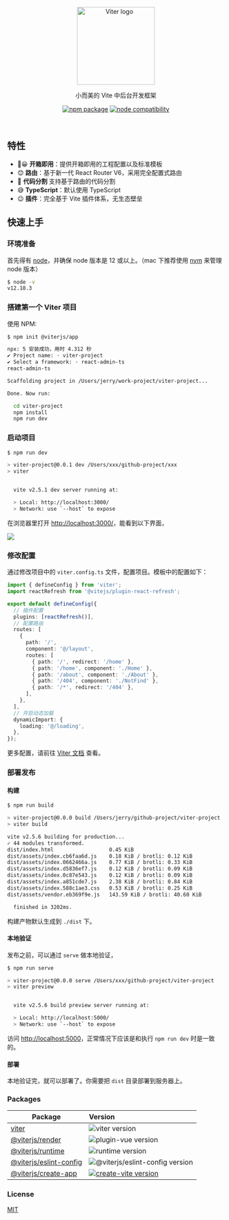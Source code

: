 <p align="center">
  <a href="https://viterjs.github.io/" target="_blank" rel="noopener noreferrer">
    <img width="180" src="https://img.alicdn.com/imgextra/i4/O1CN01Y566rd1lxNVUjXnfJ_!!6000000004885-0-tps-754-600.jpg" alt="Viter logo">
  </a>
</p>
<p align="center">小而美的 Vite 中后台开发框架</p>
<p align="center">
  <a href="https://npmjs.com/package/viter"><img src="https://img.shields.io/npm/v/viter.svg" alt="npm package"></a>
  <a href="https://nodejs.org/en/about/releases/"><img src="https://img.shields.io/node/v/vite.svg" alt="node compatibility"></a>
  
</p>
<br/>

## 特性

- 😀 **开箱即用**：提供开箱即用的工程配置以及标准模板
- 😊 **路由**：基于新一代 React Router V6，采用完全配置式路由
- 🤣 **代码分割** 支持基于路由的代码分割
- 😅 **TypeScript**：默认使用 TypeScript
- 😉 **插件**：完全基于 Vite 插件体系，无生态壁垒

## 快速上手

### 环境准备

首先得有 [node](https://nodejs.org/en/)，并确保 node 版本是 12 或以上。（mac 下推荐使用 [nvm](https://github.com/creationix/nvm) 来管理 node 版本）

```bash
$ node -v
v12.18.3
```

### 搭建第一个 Viter 项目

使用 NPM:

```bash
$ npm init @viterjs/app

npx: 5 安装成功，用时 4.312 秒
✔ Project name: · viter-project
✔ Select a framework: · react-admin-ts
react-admin-ts

Scaffolding project in /Users/jerry/work-project/viter-project...

Done. Now run:

  cd viter-project
  npm install
  npm run dev

```

### 启动项目

```bash
$ npm run dev

> viter-project@0.0.1 dev /Users/xxx/github-project/xxx
> viter


  vite v2.5.1 dev server running at:

  > Local: http://localhost:3000/
  > Network: use `--host` to expose

```

在浏览器里打开 [http://localhost:3000/](http://localhost:3000/)，能看到以下界面，

![](https://img.alicdn.com/imgextra/i3/O1CN014yo0KO1WG7rjR5gMJ_!!6000000002760-0-tps-1444-982.jpg)

### 修改配置

通过修改项目中的 `viter.config.ts` 文件，配置项目。模板中的配置如下：

```ts
import { defineConfig } from 'viter';
import reactRefresh from '@vitejs/plugin-react-refresh';

export default defineConfig({
  // 插件配置
  plugins: [reactRefresh()],
  // 配置路由
  routes: [
    {
      path: '/',
      component: '@/layout',
      routes: [
        { path: '/', redirect: '/home' },
        { path: '/home', component: './Home' },
        { path: '/about', component: './About' },
        { path: '/404', component: './NotFind' },
        { path: '/*', redirect: '/404' },
      ],
    },
  ],
  // 开启动态加载
  dynamicImport: {
    loading: '@/loading',
  },
});
```

更多配置，请前往 [Viter 文档](https://viterjs.github.io/) 查看。

### 部署发布

#### 构建

```bash
$ npm run build

> viter-project@0.0.0 build /Users/jerry/github-project/viter-project
> viter build

vite v2.5.6 building for production...
✓ 44 modules transformed.
dist/index.html                  0.45 KiB
dist/assets/index.cb6faa6d.js    0.18 KiB / brotli: 0.12 KiB
dist/assets/index.0662466a.js    0.77 KiB / brotli: 0.33 KiB
dist/assets/index.d5836ef7.js    0.12 KiB / brotli: 0.09 KiB
dist/assets/index.0c87e543.js    0.12 KiB / brotli: 0.09 KiB
dist/assets/index.a851cde7.js    2.38 KiB / brotli: 0.84 KiB
dist/assets/index.588c1ae3.css   0.53 KiB / brotli: 0.25 KiB
dist/assets/vendor.eb369f9e.js   143.59 KiB / brotli: 40.60 KiB

  finished in 3202ms.
```

构建产物默认生成到 `./dist` 下。

#### 本地验证

发布之前，可以通过 `serve` 做本地验证，

```bash
$ npm run serve

> viter-project@0.0.0 serve /Users/xxx/github-project/viter-project
> viter preview


  vite v2.5.6 build preview server running at:

  > Local: http://localhost:5000/
  > Network: use `--host` to expose

```

访问 [http://localhost:5000](http://localhost:5000)，正常情况下应该是和执行 `npm run dev` 时是一致的。

#### 部署

本地验证完，就可以部署了。你需要把 `dist` 目录部署到服务器上。

### Packages

| Package                                                | Version                                                                                                                     |
| ------------------------------------------------------ | :-------------------------------------------------------------------------------------------------------------------------- |
| [viter](packages/viter)                                | ![viter version](https://img.shields.io/npm/v/viter.svg?label=%20)                                                          |
| [@viterjs/render](packages/renderer)                   | ![plugin-vue version](https://img.shields.io/npm/v/@viterjs/renderer.svg?label=%20)                                         |
| [@viterjs/runtime](packages/runtime)                   | ![runtime version](https://img.shields.io/npm/v/@viterjs/runtime.svg?label=%20)                                             |
| [@viterjs/eslint-config](packages/eslint-config-viter) | ![@viterjs/eslint-config version](https://img.shields.io/npm/v/@viterjs/eslint-config.svg?label=%20)                        |
| [@viterjs/create-app](packages/create-app)             | [![create-vite version](https://img.shields.io/npm/v/@viterjs/create-app.svg?label=%20)](packages/create-vite/CHANGELOG.md) |

### License

[MIT](https://github.com/ykfe/viter/blob/main/LICENSE)
